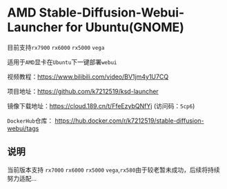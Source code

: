 # AMD Stable-Diffusion-Webui-Launcher for Ubuntu(GNOME)  

目前支持`rx7900` `rx6000` `rx5000` `vega` 

适用于`AMD`显卡在`Ubuntu`下一键部署`webui` 

视频教程：https://www.bilibili.com/video/BV1jm4y1U7CQ

项目地址：https://github.com/k7212519/ksd-launcher

镜像下载地址：https://cloud.189.cn/t/FfeEzybQNfYj (访问码：`5cp6`) 

`DockerHub`仓库： https://hub.docker.com/r/k7212519/stable-diffusion-webui/tags 

## 说明 
当前版本支持 `rx7000` `rx6000` `rx5000` `vega`,`rx580`由于较老暂未成功，后续将持续努力适配...
